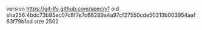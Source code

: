 version https://git-lfs.github.com/spec/v1
oid sha256:4bdc73b95ec07c8f7e7c68289a4a97cf27550cde50213b003954aaf63f79b1ad
size 2502
